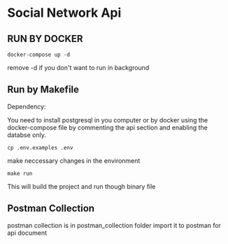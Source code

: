 # Social Network Api

## RUN BY DOCKER
```
docker-compose up -d
```
remove -d if you don't want to run in background


## Run by Makefile
Dependency:

You need to install postgresql in you computer or by docker using the docker-compose file by commenting the api section and enabling the databse only.

```
cp .env.examples .env
```
make neccessary changes in the environment
```
make run
```
This will build the project and run though binary file 

## Postman Collection 
postman collection is in postman_collection folder import it to postman for api document
